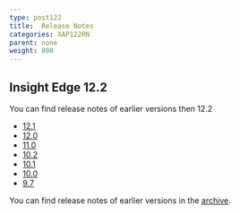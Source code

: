 ```yaml
---
type: post122
title:  Release Notes
categories: XAP122RN
parent: none
weight: 800
---
```


## Insight Edge 12.2

 




You can find release notes of earlier versions then 12.2

- [12.1](/release_notes/xap121.html)
- [12.0](/release_notes/xap120.html)
- [11.0](/release_notes/xap110.html)
- [10.2](/release_notes/xap102.html)
- [10.1](/release_notes/xap101.html)
- [10.0](/release_notes/xap100.html)
- [9.7](/release_notes/xap97.html)


You can find release notes of earlier versions in the [archive](/archive.html).


